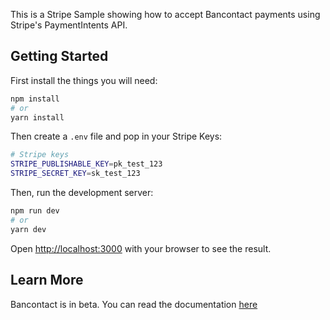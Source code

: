 This is a Stripe Sample showing how to accept Bancontact payments using Stripe's PaymentIntents API.

## Getting Started

First install the things you will need:

```bash
npm install
# or
yarn install
```

Then create a `.env` file and pop in your Stripe Keys:

```bash
# Stripe keys
STRIPE_PUBLISHABLE_KEY=pk_test_123
STRIPE_SECRET_KEY=sk_test_123
```

Then, run the development server:

```bash
npm run dev
# or
yarn dev
```

Open [http://localhost:3000](http://localhost:3000) with your browser to see the result.

## Learn More

Bancontact is in beta. You can read the documentation [here](https://stripe.com/docs/payments/bancontact)
